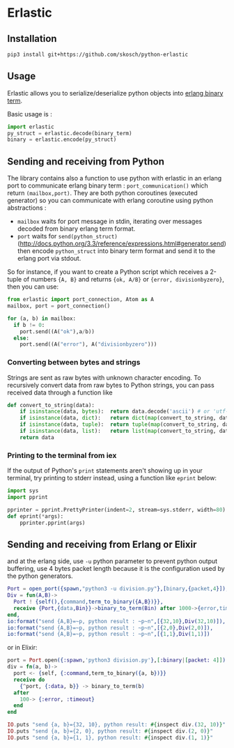 # Erlastic #

## Installation

```bash
pip3 install git+https://github.com/skosch/python-erlastic
```

## Usage ##

Erlastic allows you to serialize/deserialize python objects into 
[erlang binary term](http://erlang.org/doc/apps/erts/erl_ext_dist.html).

Basic usage is :
```python
import erlastic
py_struct = erlastic.decode(binary_term)
binary = erlastic.encode(py_struct)
```
## Sending and receiving from Python

The library contains also a function to use python with erlastic in an erlang
port to communicate erlang binary term : `port_communication()` which return
`(mailbox,port)`. They are both python coroutines (executed generator) so you
can communicate with erlang coroutine using python abstractions :

- `mailbox` waits for port message in stdin, iterating over messages decoded
   from binary erlang term format.
- `port` waits for `send(python_struct)` (http://docs.python.org/3.3/reference/expressions.html#generator.send)
  then encode `python_struct` into binary term format and send it to the erlang port via stdout.

So for instance, if you want to create a Python script which
receives a 2-tuple of numbers `{A, B}` and returns `{ok, A/B}` or `{error, divisionbyzero}`, 
then you can use:
```python
from erlastic import port_connection, Atom as A
mailbox, port = port_connection()

for (a, b) in mailbox:
  if b != 0:
    port.send((A("ok"),a/b))
  else:
    port.send((A("error"), A("divisionbyzero")))
```

### Converting between bytes and strings
Strings are sent as raw bytes with unknown character encoding. To recursively convert data from raw bytes to Python strings, you can pass received data through a function like
```python
def convert_to_string(data):
    if isinstance(data, bytes):  return data.decode('ascii') # or 'utf-8' ...
    if isinstance(data, dict):   return dict(map(convert_to_string, data.items()))
    if isinstance(data, tuple):  return tuple(map(convert_to_string, data))
    if isinstance(data, list):   return list(map(convert_to_string, data))
    return data
```

### Printing to the terminal from iex
If the output of Python's `print` statements aren't showing up in your terminal, try printing to stderr instead, using a function like `eprint` below:
```python
import sys
import pprint

pprinter = pprint.PrettyPrinter(indent=2, stream=sys.stderr, width=80)
def eprint(*args):
    pprinter.pprint(args)
```

## Sending and receiving from Erlang or Elixir
and at the erlang side, use `-u` python parameter to prevent python output
buffering, use 4 bytes packet length because it is the configuration used by
the python generators.
```erlang
Port = open_port({spawn,"python3 -u division.py"},[binary,{packet,4}]),
Div = fun(A,B)->
  Port ! {self(),{command,term_to_binary({A,B})}},
  receive {Port,{data,Bin}}->binary_to_term(Bin) after 1000->{error,timeout} end
end,
io:format("send {A,B}=~p, python result : ~p~n",[{32,10},Div(32,10)]),
io:format("send {A,B}=~p, python result : ~p~n",[{2,0},Div(2,0)]),
io:format("send {A,B}=~p, python result : ~p~n",[{1,1},Div(1,1)])
```
or in Elixir:
```elixir
port = Port.open({:spawn,'python3 division.py'},[:binary|[packet: 4]])
div = fn(a, b)->
  port <- {self, {:command,term_to_binary({a, b})}}
  receive do
    {^port, {:data, b}} -> binary_to_term(b)
  after
    100-> {:error, :timeout}
  end
end

IO.puts "send {a, b}={32, 10}, python result: #{inspect div.(32, 10)}"
IO.puts "send {a, b}={2, 0}, python result: #{inspect div.(2, 0)}"
IO.puts "send {a, b}={1, 1}, python result: #{inspect div.(1, 1)}"
```
